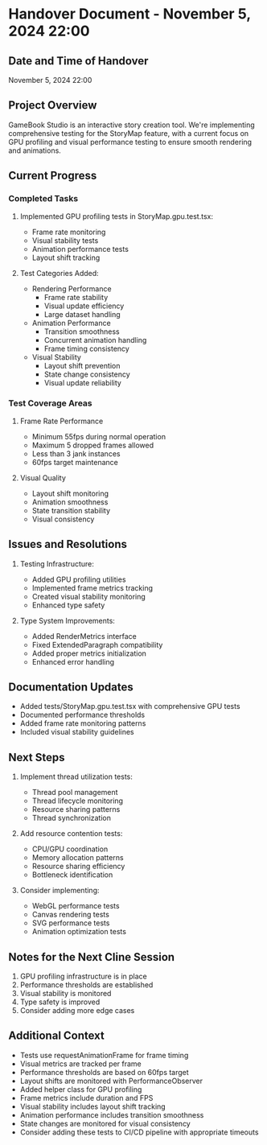 # Handover Document - November 5, 2024 22:00

## Date and Time of Handover
November 5, 2024 22:00

## Project Overview
GameBook Studio is an interactive story creation tool. We're implementing comprehensive testing for the StoryMap feature, with a current focus on GPU profiling and visual performance testing to ensure smooth rendering and animations.

## Current Progress

### Completed Tasks
1. Implemented GPU profiling tests in StoryMap.gpu.test.tsx:
   - Frame rate monitoring
   - Visual stability tests
   - Animation performance tests
   - Layout shift tracking

2. Test Categories Added:
   - Rendering Performance
     * Frame rate stability
     * Visual update efficiency
     * Large dataset handling
   - Animation Performance
     * Transition smoothness
     * Concurrent animation handling
     * Frame timing consistency
   - Visual Stability
     * Layout shift prevention
     * State change consistency
     * Visual update reliability

### Test Coverage Areas
1. Frame Rate Performance
   - Minimum 55fps during normal operation
   - Maximum 5 dropped frames allowed
   - Less than 3 jank instances
   - 60fps target maintenance

2. Visual Quality
   - Layout shift monitoring
   - Animation smoothness
   - State transition stability
   - Visual consistency

## Issues and Resolutions
1. Testing Infrastructure:
   - Added GPU profiling utilities
   - Implemented frame metrics tracking
   - Created visual stability monitoring
   - Enhanced type safety

2. Type System Improvements:
   - Added RenderMetrics interface
   - Fixed ExtendedParagraph compatibility
   - Added proper metrics initialization
   - Enhanced error handling

## Documentation Updates
- Added tests/StoryMap.gpu.test.tsx with comprehensive GPU tests
- Documented performance thresholds
- Added frame rate monitoring patterns
- Included visual stability guidelines

## Next Steps
1. Implement thread utilization tests:
   - Thread pool management
   - Thread lifecycle monitoring
   - Resource sharing patterns
   - Thread synchronization

2. Add resource contention tests:
   - CPU/GPU coordination
   - Memory allocation patterns
   - Resource sharing efficiency
   - Bottleneck identification

3. Consider implementing:
   - WebGL performance tests
   - Canvas rendering tests
   - SVG performance tests
   - Animation optimization tests

## Notes for the Next Cline Session
1. GPU profiling infrastructure is in place
2. Performance thresholds are established
3. Visual stability is monitored
4. Type safety is improved
5. Consider adding more edge cases

## Additional Context
- Tests use requestAnimationFrame for frame timing
- Visual metrics are tracked per frame
- Performance thresholds are based on 60fps target
- Layout shifts are monitored with PerformanceObserver
- Added helper class for GPU profiling
- Frame metrics include duration and FPS
- Visual stability includes layout shift tracking
- Animation performance includes transition smoothness
- State changes are monitored for visual consistency
- Consider adding these tests to CI/CD pipeline with appropriate timeouts
